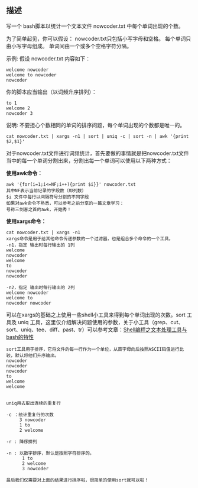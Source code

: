## 描述

写一个 bash脚本以统计一个文本文件 nowcoder.txt 中每个单词出现的个数。

为了简单起见，你可以假设：
nowcoder.txt只包括小写字母和空格。
每个单词只由小写字母组成。
单词间由一个或多个空格字符分隔。

示例:
假设 nowcoder.txt 内容如下：

```
welcome nowcoder
welcome to nowcoder
nowcoder
```

你的脚本应当输出（以词频升序排列）：

```
to 1 
welcome 2 
nowcoder 3 
```

说明:
不要担心个数相同的单词的排序问题，每个单词出现的个数都是唯一的。





```shell
cat nowcoder.txt | xargs -n1 | sort | uniq -c | sort -n | awk '{print $2,$1}'
```

对于nowcoder.txt文件进行词频统计，首先要做的事情就是把nowcoder.txt文件当中的每一个单词分割出来，分割出每一个单词可以使用以下两种方式：

**使用awk命令：**


```shell
awk '{for(i=1;i<=NF;i++){print $i}}' nowcoder.txt 
其中NF表示当前记录的字段数（即列数）
$i 文件中每行以间隔符号分割的不同字段
如果对awk命令不熟悉，可以参考之前分享的一篇文章学习：
号称三剑客之首的awk，开始秀！
```
**使用xargs命令：**

```shell
cat nowcoder.txt | xargs -n1
xargs命令是用于给其他命令传递参数的一个过滤器，也是组合多个命令的一个工具。
-n1，指定 输出时每行输出的 1列
welcome
nowcoder
welcome
to
nowcoder
nowcoder

-n2，指定 输出时每行输出的 2列
welcome nowcoder
welcome to
nowcoder nowcoder
```

可以在xargs的基础之上使用一些shell小工具来得到每个单词出现的次数。sort 工具及 uniq 工具，这里仅介绍解决问题使用的参数，关于小工具（grep、cut、sort、uniq、tee、diff、past、tr）可以参考文章：[Shell编程之文本处理工具与bash的特性](https://mp.weixin.qq.com/s/7pfE3S-uDSLOG1AZSj3D1A)

```
sort工具用于排序，它将文件的每一行作为一个单位，从首字母向后按照ASCII码值进行比较，默认将他们升序输出。
nowcoder
nowcoder
nowcoder
to
welcome
welcome


uniq用去取出连续的重复行

-c ：统计重复行的次数
     3 nowcoder
     1 to
     2 welcome

-r : 降序排列

-n : 以数字排序，默认是按照字符排序的。
      1 to
      2 welcome
      3 nowcoder

最后我们仅需要对上面的结果进行排序啦，很简单的使用sort就可以啦！
```

